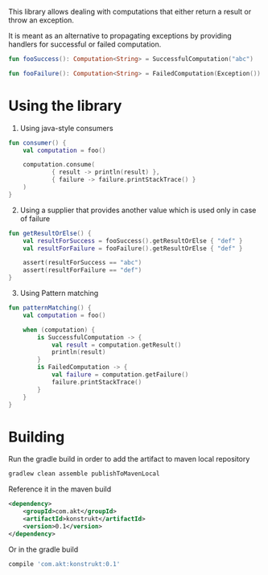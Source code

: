 This library allows dealing with computations that either return a result or throw an exception.

It is meant as an alternative to propagating exceptions by providing handlers for successful or failed computation.

```kotlin
fun fooSuccess(): Computation<String> = SuccessfulComputation("abc")

fun fooFailure(): Computation<String> = FailedComputation(Exception())
```

# Using the library

1. Using java-style consumers

```kotlin
fun consumer() {
    val computation = foo()

    computation.consume(
            { result -> println(result) },
            { failure -> failure.printStackTrace() }
    )
}
```


2. Using a supplier that provides another value which is used only in case of failure

```kotlin
fun getResultOrElse() {
    val resultForSuccess = fooSuccess().getResultOrElse { "def" }
    val resultForFailure = fooFailure().getResultOrElse { "def" }

    assert(resultForSuccess == "abc")
    assert(resultForFailure == "def")
}
```


3. Using Pattern matching

```kotlin
fun patternMatching() {
    val computation = foo()

    when (computation) {
        is SuccessfulComputation -> {
            val result = computation.getResult()
            println(result)
        }
        is FailedComputation -> {
            val failure = computation.getFailure()
            failure.printStackTrace()
        }
    }
}

```

# Building

Run the gradle build in order to add the artifact to maven local repository

``` gradle
gradlew clean assemble publishToMavenLocal
```

Reference it in the maven build

``` xml
<dependency>
    <groupId>com.akt</groupId>
    <artifactId>konstrukt</artifactId>
    <version>0.1</version>
</dependency>
```

Or in the gradle build

``` gradle
compile 'com.akt:konstrukt:0.1'
```